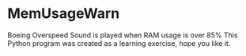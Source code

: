 # MemUsageWarn
Boeing Overspeed Sound is played when RAM usage is over 85%
This Python program was created as a learning exercise, hope you like it.
